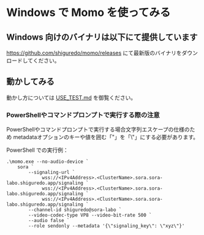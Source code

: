 # Windows で Momo を使ってみる

## Windows 向けのバイナリは以下にて提供しています

https://github.com/shiguredo/momo/releases にて最新版のバイナリをダウンロードしてください。

## 動かしてみる

動かし方については [USE_TEST.md](USE_TEST.md) を御覧ください。

### PowerShellやコマンドプロンプトで実行する際の注意

PowerShellやコマンドプロンプトで実行する場合文字列エスケープの仕様のため
metadataオプションのキーや値を囲む「"」を「\\\"」にする必要があります。

PowerShell での実行例：
```
.\momo.exe --no-audio-device `
    sora `
        --signaling-url `
             wss://<IPv4Address>.<ClusterName>.sora.sora-labo.shiguredo.app/signaling `
             wss://<IPv4Address>.<ClusterName>.sora.sora-labo.shiguredo.app/signaling `
             wss://<IPv4Address>.<ClusterName>.sora.sora-labo.shiguredo.app/signaling `
        --channel-id shiguredo@sora-labo `
        --video-codec-type VP8 --video-bit-rate 500 `
        --audio false `
        --role sendonly --metadata '{\"signaling_key\": \"xyz\"}'
```

